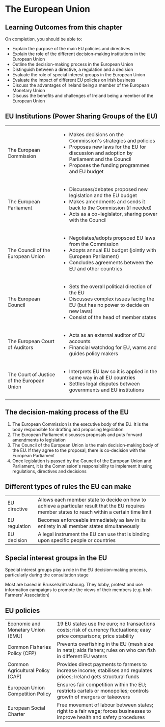 # The European Union

## Learning Outcomes from this chapter​
On completion, you should be able to:
- Explain the purpose of the main EU policies and directives​
- Explain the role of the different decision-making institutions in the European Union ​
- Outline the decision-making process in the European Union​
- Distinguish between a directive, a regulation and a decision​
- Evaluate the role of special interest groups in the European Union​
- Evaluate the impact of different EU policies on Irish business​
- Discuss the advantages of Ireland being a member of the European Monetary Union ​
- Discuss the benefits and challenges of Ireland being a member of the European Union

## EU Institutions (Power Sharing Groups of the EU)

|  |  |
|-|-|
| The European Commission | <ul><li>Makes decisions on the Commission's strategies and policies</li><li>Proposes new laws for the EU for discussion and adoption by Parliament and the Council</li><li>Proposes the funding programmes and EU budget</li></ul> |
| The European Parliament | <ul><li>Discusses/debates proposed new legislation and the EU budget</li><li>Makes amendments and sends it back to the Commission (if needed)</li><li>Acts as a co-legislator, sharing power with the Council</li></ul> |
| The Council of the European Union | <ul><li>Negotiates/adopts propsoed EU laws from the Commission</li><li>Adopts annual EU budget (jointly with European Parliament)</li><li>Concludes agreements between the EU and other countries</li></ul> |
| The European Council | <ul><li>Sets the overall political direction of the EU</li><li>Discusses complex issues facing the EU (but has no power to decide on new laws)</li><li>Consist of the head of member states</li></ul> |
| The European Court of Auditors | <ul><li>Acts as an external auditor of EU accounts</li><li>Financial watchdog for EU, warns and guides policy makers</li></ul> |
| The Court of Justice of the European Union | <ul><li>Interprets EU law so it is applied in the same way in all EU countries</li><li>Settles legal disputes between governments and EU institutions</li></ul> |

## The decision-making process of the EU

1. The European Commission is the executive body of the EU. It is the body responsible for drafting and proposing legislation 
2. The European Parliament discusses proposals and puts forward amendments to legislation
3. The Council of the European Union is the main decision-making body of the EU. If they agree to the proposal, there is co-decision with the European Parliament
4. Once legislation is passed by the Council of the European Union and Parliament, it is the Commission's responsibility to implement it using regulations, directives and decisions

## Different types of rules the EU can make

|  |  |
|-|-|
| EU directive | Allows each member state to decide on how to achieve a particular result that the EU requires member states to reach within a certain time limit |
| EU regulation | Becomes enforceable immediately as law in its entirety in all member states simultaneously |
| EU decision | A legal instrument the EU can use that is binding upon specific people or countries |

## Special interest groups in the EU
Special interest groups play a role in the EU decision-making process, particularly during the consultation stage

Most are based in Brussels/Strasbourg. They lobby, protest and use information campaigns to promote the views of their members (e.g. Irish Farmers' Association)

## EU policies

|  |  |
|-|-|
| Economic and Monetary Union (EMU) | 19 EU states use the euro; no transactions costs; risk of currency fluctuations; easy price comparisons; price stability |
| Common Fisheries Policy (CFP)  | Prevents overfishing in the EU (mesh size in nets); aids fishers; rules on who can fish in different EU waters |
| Common Agricultural Policy (CAP) | Provides direct payments to farmers to increase income; stabilises and regulates prices; Ireland gets structural funds |
| European Union Competition Policy | Ensures fair competition within the EU; restricts cartels or monopolies; controls growth of mergers or takeovers |
| European Social Charter | Free movement of labour between states; right to a fair wage; forces businesses to improve health and safety procedures |